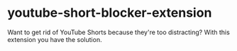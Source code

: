 # youtube-short-blocker-extension
Want to get rid of YouTube Shorts because they're too distracting? With this extension you have the solution.
